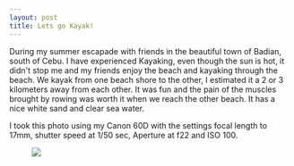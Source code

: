 ```yaml
---
layout: post
title: Lets go Kayak!
---
```


During my summer escapade with friends in the beautiful town of Badian, south of Cebu.  I have experienced Kayaking, even though the sun is hot, it didn't stop me and my friends enjoy the beach and kayaking through the beach.  We kayak from one beach shore to the other, I estimated it a 2 or 3 kilometers away from each other.  It was fun and the pain of the muscles brought by rowing was worth it when we reach the other beach.  It has a nice white sand and clear sea water.

I took this photo using my Canon 60D with the settings focal length to 17mm, shutter speed at 1/50 sec, Aperture at f22 and ISO 100.

<figure>
    <img src="https://c4.staticflickr.com/8/7778/17716496462_5d17d6e3ca_n.jpg" class="thumbNail img-post" align="left">
</figure>